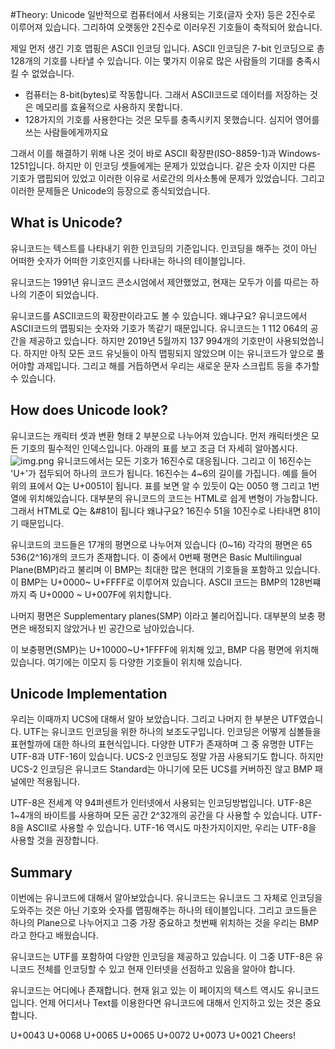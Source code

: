 #Theory: Unicode
 일반적으로 컴퓨터에서 사용되는 기호(글자 숫자) 등은 2진수로 이루어져 있습니다. 그리하여 오랫동안 2진수로 이러우진 기호들이 축적되어 왔습니다.
 
제일 먼저 생긴 기호 맵핑은 ASCII 인코딩 입니다. ASCII 인코딩은 7-bit 인코딩으로 총 128개의 기호를 나타낼 수 있습니다. 이는 몇가지 이유로 많은 사람들의 기대를 충족시킬 수 없었습니다.
- 컴퓨터는 8-bit(bytes)로 작동합니다. 그래서 ASCII코드로 데이터를 저장하는 것은 메모리를 효율적으로 사용하지 못합니다.
- 128가지의 기호를 사용한다는 것은 모두를 충족시키지 못했습니다. 심지어 영어를 쓰는 사람들에게까지요

그래서 이를 해결하기 위해 나온 것이 바로 ASCII 확장판(ISO-8859-1)과 Windows-1251입니다. 하지만 이 인코딩 셋들에게는 문제가 있었습니다. 같은 숫자 이지만 다른 기호가 맵핍되어 있었고 이러한 이유로 서로간의 의사소통에 문제가 있었습니다. 그리고 이러한 문제들은 Unicode의 등장으로 종식되었습니다.

## What is Unicode?
유니코드는 텍스트를 나타내기 위한 인코딩의 기준입니다. 인코딩을 해주는 것이 아닌 어떠한 숫자가 어떠한 기호인지를 나타내는 하나의 테이블입니다.

유니코드는 1991년 유니코드 콘소시엄에서 제안했었고, 현재는 모두가 이를 따르는 하나의 기준이 되었습니다.

유니코드를 ASCII코드의 확장판이라고도 볼 수 있습니다. 왜냐구요? 유니코드에서 ASCII코드의 맵핑되는 숫자와 기호가 똑같기 때문입니다. 유니코드는 1 112 064의 공간을 제공하고 있습니다. 하지만 2019년 5월까지 137 994개의 기호만이 사용되었씁니다. 하지만 아직 모든 코드 유닛들이 아직 맵핑되지 않았으며 이는 유니코드가 앞으로 풀어야할 과제입니다. 그리고 해를 거듭하면서 우리는 새로운 문자 스크립트 등을 추가할 수 있습니다. 

## How does Unicode look?
유니코드는 캐릭터 셋과 변환 형태 2 부분으로 나누어져 있습니다.
먼저 캐릭터셋은 모든 기호의 필수적인 인덱스입니다. 아래의 표를 보고 조금 더 자세히 알아봅시다.
![img.png](img.png)
유니코드에서는 모든 기호가 16진수로 대응됩니다. 그리고 이 16진수는 'U+'가 접두되어 하나의 코드가 됩니다. 16진수는 4~6의 길이를 가집니다. 예를 들어 위의 표에서 Q는 U+0051이 됩니다. 표를 보면 알 수 있듯이 Q는 0050 행 그리고 1번 열에 위치해있습니다. 대부분의 유니코드의 코드는 HTML로 쉽게 변형이 가능합니다. 그래서 HTML로 Q는 &#81이 됩니다 왜냐구요? 16진수 51을 10진수로 나타내면 81이기 때문입니다.

유니코드의 코드들은 17개의 평면으로 나누어져 있습니다 (0~16) 각각의 평면은 65 536(2^16)개의 코드가 존재합니다. 이 중에서 0번째 평면은 Basic Multilingual Plane(BMP)라고 불리며 이 BMP는 최대한 많은 현대의 기호들을 포함하고 있습니다. 이 BMP는 U+0000~ U+FFFF로 이루어져 있습니다. ASCII 코드는 BMP의 128번쨰까지 즉 U+0000 ~ U+007F에 위치합니다.

나머지 평면은 Supplementary planes(SMP) 이라고 불리어집니다. 대부분의 보충 평면은 배정되지 않았거나 빈 공간으로 남아있습니다.

이 보충평면(SMP)는 U+10000~U+1FFFF에 위치해 있고, BMP 다음 평면에 위치해 있습니다. 여기에는 이모지 등 다양한 기호들이 위치해 있습니다. 

## Unicode Implementation
 우리는 이때까지 UCS에 대해서 알아 보았습니다. 그리고 나머지 한 부분은 UTF였습니다. UTF는 유니코드 인코딩을 위한 하나의 보조도구입니다. 인코딩은 어떻게 심볼들을 표현할까에 대한 하나의 표현식입니다. 다양한 UTF가 존재하며 그 중 유명한 UTF는 UTF-8과 UTF-16이 있습니다. UCS-2 인코딩도 정말 가끔 사용되기도 합니다. 하지만 UCS-2 인코딩은 유니코드 Standard는 아니기에 모든 UCS를 커버하진 않고 BMP 패널에만 적용됩니다.
 
UTF-8은 전세계 약 94퍼센트가 인터넷에서 사용되는 인코딩방법입니다. UTF-8은 1~4개의 바이트를 사용하며 모든 공간 2^32개의 공간을 다 사용할 수 있습니다. UTF-8을 ASCII로 사용할 수 있습니다. UTF-16 역시도 마찬가지이지만, 우리는 UTF-8을 사용할 것을 권장합니다.

## Summary
이번에는 유니코드에 대해서 알아보았습니다. 유니코드는 유니코드 그 자체로 인코딩을 도와주는 것은 아닌 기호와 숫자를 맵핑해주는 하나의 테이블입니다. 그리고 코드들은 하나의 Plane으로 나누어지고 그중 가장 중요하고 첫번째 위치하는 것을 우리는 BMP라고 한다고 배웠습니다.

유니코드는 UTF를 포함하여 다양한 인코딩을 제공하고 있습니다. 이 그중 UTF-8은 유니코드 전체를 인코딩할 수 있고 현재 인터넷을 선점하고 있음을 알아야 합니다.

유니코드는 어디에나 존재합니다. 현재 읽고 있는 이 페이지의 텍스트 역시도 유니코드입니다. 언제 어디서나 Text를 이용한다면 유니코드에 대해서 인지하고 있는 것은 중요합니다. 

U+0043 U+0068 U+0065 U+0065 U+0072 U+0073 U+0021
Cheers!